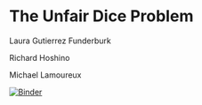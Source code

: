 # The Unfair Dice Problem

Laura Gutierrez Funderburk

Richard Hoshino

Michael Lamoureux

[![Binder](https://mybinder.org/badge_logo.svg)](https://mybinder.org/v2/gh/lgfunderburk/UnfairDiceGame/master?filepath=Lesson%20Plan) 
